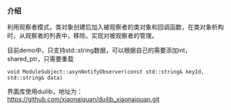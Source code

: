 ### 介绍

利用观察者模式，类对象创建后加入被观察者的类对象和回调函数，在类对象析构时，从观察者的列表中，移除。实现对被观察者的管理。

目前demo中，只支持std::string数据，可以根据自己的需要添加int，shared_ptr，只需要重载

```
void ModuleSubject::asynNotifyObserver(const std::string& keyId, std::string& data)
```

界面库使用duilib，地址为：https://github.com/xiaonaiquan/duilib_xiaonaiquan.git



